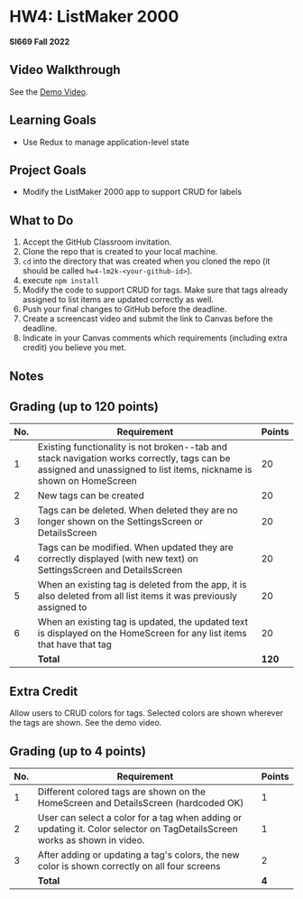 # HW4: ListMaker 2000
**SI669 Fall 2022**

## Video Walkthrough 
See the [Demo Video](https://youtube.com/shorts/HQBAaiBEwPw).

## Learning Goals
* Use Redux to manage application-level state

## Project Goals
* Modify the ListMaker 2000 app to support CRUD for labels

## What to Do
1. Accept the GitHub Classroom invitation.
2. Clone the repo that is created to your local machine.
3. `cd` into the directory that was created when you cloned the repo (it should be called `hw4-lm2k-<your-github-id>`).
4. execute `npm install`
5. Modify the code to support CRUD for tags. Make sure that tags already assigned to list items are updated correctly as well.
6. Push your final changes to GitHub before the deadline.
7. Create a screencast video and submit the link to Canvas before the deadline.
8. Indicate in your Canvas comments which requirements (including extra credit) you believe you met.

## Notes

## Grading (up to 120 points)
| No. | Requirement  | Points |
| --- | ------------- | ------------- |
| 1 | Existing functionality is not broken--tab and stack navigation works correctly, tags can be assigned and unassigned to list items, nickname is shown on HomeScreen | 20  |
| 2 | New tags can be created | 20 |
| 3 | Tags can be deleted. When deleted they are no longer shown on the SettingsScreen or DetailsScreen | 20 |
| 4 | Tags can be modified. When updated they are correctly displayed (with new text) on SettingsScreen and DetailsScreen| 20 |
| 5 | When an existing tag is deleted from the app, it is also deleted from all list items it was previously assigned to | 20 |
| 6 | When an existing tag is updated, the updated text is displayed on the HomeScreen for any list items that have that tag | 20 |
|   | **Total** | **120**

## Extra Credit

Allow users to CRUD colors for tags. Selected colors are shown wherever the tags are shown. See the demo video.

## Grading (up to 4 points)
| No. | Requirement  | Points |
| --- | ------------- | ------------- |
| 1 | Different colored tags are shown on the HomeScreen and DetailsScreen (hardcoded OK) | 1 |
| 2 | User can select a color for a tag when adding or updating it. Color selector on TagDetailsScreen works as shown in video. | 1 |
| 3 | After adding or updating a tag's colors, the new color is shown correctly on all four screens | 2 |
|   | **Total** | **4**
